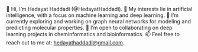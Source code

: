 👋 Hi, I’m Hedayat Haddadi (@HedayatHaddadi).
👀 My interests lie in artificial intelligence, with a focus on machine learning and deep learning.
🌱 I’m currently exploring and working on graph neural networks for modeling and predicting molecular properties.
💞️ I’m open to collaborating on deep learning projects in cheminformatics and bioinformatics.
📫 Feel free to reach out to me at: hedayathaddadi@gmail.com.


<!---
HedayatHaddadi/HedayatHaddadi is a ✨ special ✨ repository because its `README.md` (this file) appears on your GitHub profile.
You can click the Preview link to take a look at your changes.
--->
